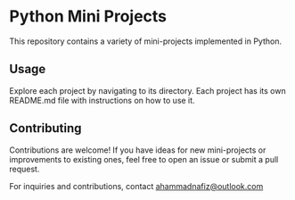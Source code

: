 # Python Mini Projects

This repository contains a variety of mini-projects implemented in Python.

## Usage

Explore each project by navigating to its directory. Each project has its own README.md file with instructions on how to use it.

## Contributing

Contributions are welcome! If you have ideas for new mini-projects or improvements to existing ones, feel free to open an issue or submit a pull request.

For inquiries and contributions, contact ahammadnafiz@outlook.com

